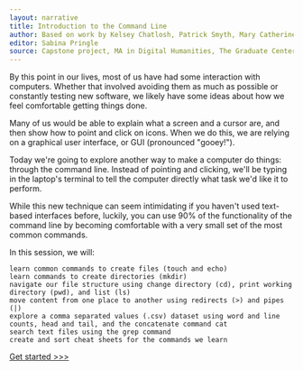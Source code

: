 ```yaml
---
layout: narrative
title: Introduction to the Command Line
author: Based on work by Kelsey Chatlosh, Patrick Smyth, Mary Catherine McKinniburgh, and Jojo Karlin for the CUNY Graduate Center Digital Humanities Research Institute
editor: Sabina Pringle
source: Capstone project, MA in Digital Humanities, The Graduate Center - CUNY
---
```

By this point in our lives, most of us have had some interaction with computers. Whether that involved avoiding them as much as possible or constantly testing new software, we likely have some ideas about how we feel comfortable getting things done.

Many of us would be able to explain what a screen and a cursor are, and then show how to point and click on icons. When we do this, we are relying on a graphical user interface, or GUI (pronounced "gooey!").

Today we're going to explore another way to make a computer do things: through the command line. Instead of pointing and clicking, we'll be typing in the laptop's terminal to tell the computer directly what task we'd like it to perform.

While this new technique can seem intimidating if you haven't used text-based interfaces before, luckily, you can use 90% of the functionality of the command line by becoming comfortable with a very small set of the most common commands.

In this session, we will:

    learn common commands to create files (touch and echo)
    learn commands to create directories (mkdir)
    navigate our file structure using change directory (cd), print working directory (pwd), and list (ls)
    move content from one place to another using redirects (>) and pipes (|)
    explore a comma separated values (.csv) dataset using word and line counts, head and tail, and the concatenate command cat
    search text files using the grep command
    create and sort cheat sheets for the commands we learn

  [Get started >>>](./delayed.md)
